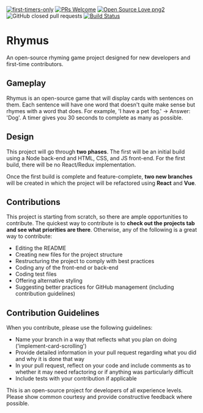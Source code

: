 [![first-timers-only](https://img.shields.io/badge/first--timers--only-friendly-blue.svg?style=flat-square)](https://www.firsttimersonly.com/)
[![PRs Welcome](https://img.shields.io/badge/PRs-welcome-brightgreen.svg?style=flat-square)](http://makeapullrequest.com)
[![Open Source Love png2](https://badges.frapsoft.com/os/v2/open-source.png?v=103)](https://github.com/ellerbrock/open-source-badges/)
![GitHub closed pull requests](https://img.shields.io/github/issues-pr-closed/arcaster42/rhymus)
[![Build Status](https://travis-ci.org/Arcaster42/rhymus.svg?branch=master)](https://travis-ci.org/Arcaster42/rhymus)


# Rhymus

An open-source rhyming game project designed for new developers and first-time contributors.

## Gameplay

Rhymus is an open-source game that will display cards with sentences on them. Each sentence will have one word that doesn't quite make sense but rhymes with a word that does. For example, 'I have a pet fog.' -> Answer: 'Dog'. A timer gives you 30 seconds to complete as many as possible.

## Design

This project will go through **two phases**. The first will be an initial build using a Node back-end and HTML, CSS, and JS front-end. For the first build, there will be no React/Redux implementation.

Once the first build is complete and feature-complete, **two new branches** will be created in which the project will be refactored using **React** and **Vue**.

## Contributions

This project is starting from scratch, so there are ample opportunities to contribute. The quickest way to contribute is to **check out the projects tab and see what priorities are there**. Otherwise, any of the following is a great way to contribute:

- Editing the README
- Creating new files for the project structure
- Restructuring the project to comply with best practices
- Coding any of the front-end or back-end
- Coding test files
- Offering alternative styling
- Suggesting better practices for GitHub management (including contribution guidelines)

## Contribution Guidelines

When you contribute, please use the following guidelines:

- Name your branch in a way that reflects what you plan on doing ('implement-card-scrolling')
- Provide detailed information in your pull request regarding what you did and why it is done that way
- In your pull request, reflect on your code and include comments as to whether it may need refactoring or if anything was particularly difficult
- Include tests with your contribution if applicable

This is an open-source project for developers of all experience levels. Please show common courtesy and provide constructive feedback where possible.
